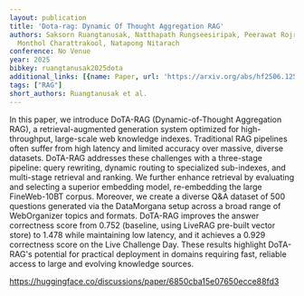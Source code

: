 ```yaml
---
layout: publication
title: 'Dota-rag: Dynamic Of Thought Aggregation RAG'
authors: Saksorn Ruangtanusak, Natthapath Rungseesiripak, Peerawat Rojratchadakorn,
  Monthol Charattrakool, Natapong Nitarach
conference: No Venue
year: 2025
bibkey: ruangtanusak2025dota
additional_links: [{name: Paper, url: 'https://arxiv.org/abs/hf2506.12571'}]
tags: ["RAG"]
short_authors: Ruangtanusak et al.
---
```

In this paper, we introduce DoTA-RAG (Dynamic-of-Thought Aggregation RAG), a retrieval-augmented generation system optimized for high-throughput, large-scale web knowledge indexes. Traditional RAG pipelines often suffer from high latency and limited accuracy over massive, diverse datasets. DoTA-RAG addresses these challenges with a three-stage pipeline: query rewriting, dynamic routing to specialized sub-indexes, and multi-stage retrieval and ranking. We further enhance retrieval by evaluating and selecting a superior embedding model, re-embedding the large FineWeb-10BT corpus. Moreover, we create a diverse Q&A dataset of 500 questions generated via the DataMorgana setup across a broad range of WebOrganizer topics and formats. DoTA-RAG improves the answer correctness score from 0.752 (baseline, using LiveRAG pre-built vector store) to 1.478 while maintaining low latency, and it achieves a 0.929 correctness score on the Live Challenge Day. These results highlight DoTA-RAG's potential for practical deployment in domains requiring fast, reliable access to large and evolving knowledge sources.

https://huggingface.co/discussions/paper/6850cba15e07650ecce88fd3